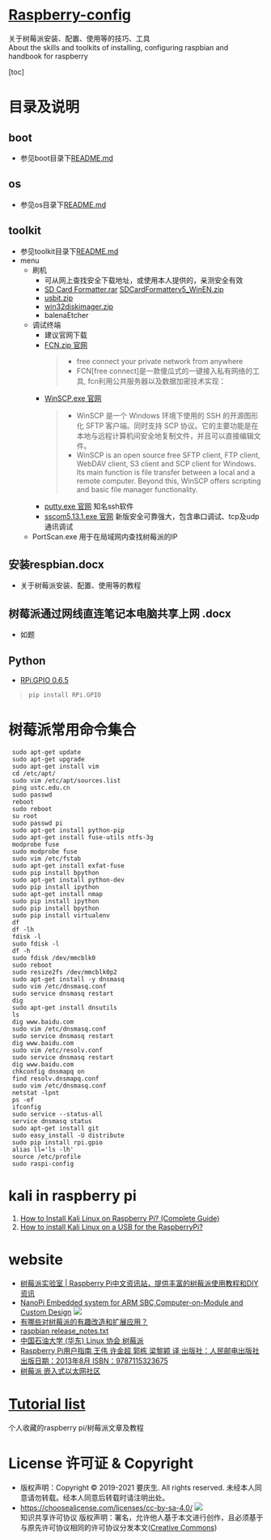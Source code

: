 # [Raspberry-config](https://yaoqs.github.io/Raspberry-config/)
关于树莓派安装、配置、使用等的技巧、工具 \
About the skills and toolkits of installing, configuring raspbian and handbook for raspberry

[toc]

# 目录及说明
## boot
* 参见boot目录下[README.md ](/boot/README.md)
## os
* 参见os目录下[README.md ](/os/README.md)
## toolkit
* 参见toolkit目录下[README.md ](/toolkit/README.md)
* menu
  * 刷机
    * 可从网上查找安全下载地址，或使用本人提供的，亲测安全有效
    * [SD Card Formatter.rar](https://github.com/yaoqs/Raspberry-config/blob/master/toolkit/%E5%88%B7%E6%9C%BA/SD%20Card%20Formatter.rar) [SDCardFormatterv5_WinEN.zip](https://github.com/yaoqs/Raspberry-config/blob/master/toolkit/%E5%88%B7%E6%9C%BA/SDCardFormatterv5_WinEN.zip)
    * [usbit.zip](https://github.com/yaoqs/Raspberry-config/blob/master/toolkit/%E5%88%B7%E6%9C%BA/usbit.zip)
    * [win32diskimager.zip](https://github.com/yaoqs/Raspberry-config/blob/master/toolkit/%E5%88%B7%E6%9C%BA/win32diskimager-v0.9-binary.zip)
    * balenaEtcher
  * 调试终端
    * 建议官网下载
    * [FCN.zip 官网](https://github.com/boywhp/fcn)
      > * free connect your private network from anywhere
      > * FCN[free connect]是一款傻瓜式的一键接入私有网络的工具, fcn利用公共服务器以及数据加密技术实现：
    * [WinSCP.exe 官网](https://winscp.net/eng/index.php) 
      > * WinSCP 是一个 Windows 环境下使用的 SSH 的开源图形化 SFTP 客户端。同时支持 SCP 协议。它的主要功能是在本地与远程计算机间安全地复制文件，并且可以直接编辑文件。 
      > * WinSCP is an open source free SFTP client, FTP client, WebDAV client, S3 client and SCP client for Windows. Its main function is file transfer between a local and a remote computer. Beyond this, WinSCP offers scripting and basic file manager functionality. 
    * [putty.exe 官网](https://www.chiark.greenend.org.uk/~sgtatham/putty/) 知名ssh软件
    * [sscom5.13.1.exe 官网](http://www.daxia.com/) 新版安全可靠强大，包含串口调试、tcp及udp通讯调试
  * PortScan.exe 用于在局域网内查找树莓派的IP

## 安装respbian.docx
* 关于树莓派安装、配置、使用等的教程
## 树莓派通过网线直连笔记本电脑共享上网 .docx
* 如题

## Python
* [RPi.GPIO 0.6.5](https://pypi.org/project/RPi.GPIO/)  
 > ```python
 > pip install RPi.GPIO
 > ```

# 树莓派常用命令集合
```
 sudo apt-get update
 sudo apt-get upgrade
 sudo apt-get install vim
 cd /etc/apt/
 sudo vim /etc/apt/sources.list
 ping ustc.edu.cn
 sudo passwd
 reboot
 sudo reboot
 su root
 sudo passwd pi
 sudo apt-get install python-pip
 sudo apt-get install fuse-utils ntfs-3g
 modprobe fuse
 sudo modprobe fuse
 sudo vim /etc/fstab
 sudo apt-get install exfat-fuse
 sudo pip install bpython
 sudo apt-get install python-dev
 sudo pip install ipython
 sudo apt-get install nmap
 sudo pip install ipython
 sudo pip install bpython
 sudo pip install virtualenv
 df
 df -lh
 fdisk -l
 sudo fdisk -l
 df -h
 sudo fdisk /dev/mmcblk0
 sudo reboot
 sudo resize2fs /dev/mmcblk0p2 
 sudo apt-get install -y dnsmasq
 sudo vim /etc/dnsmasq.conf 
 sudo service dnsmasq restart 
 dig
 sudo apt-get install dnsutils 
 ls
 dig www.baidu.com
 sudo vim /etc/dnsmasq.conf 
 sudo service dnsmasq restart 
 dig www.baidu.com
 sudo vim /etc/resolv.conf 
 sudo service dnsmasq restart 
 dig www.baidu.com
 chkconfig dnsmapq on
 find resolv.dnsmapq.conf
 sudo vim /etc/dnsmasq.conf 
 netstat -lpnt
 ps -ef
 ifconfig
 sudo service --status-all
 service dnsmasq status
 sudo apt-get install git
 sudo easy_install -U distribute
 sudo pip install rpi.gpio
 alias ll='ls -lh'
 source /etc/profile
 sudo raspi-config
```

# kali in raspberry pi

1. [How to Install Kali Linux on Raspberry Pi? (Complete Guide)](https://raspberrytips.com/use-kali-linux-raspberry-pi/)
2. [How to install Kali Linux on a USB for the RaspberryPi?](https://raspberrypi.stackexchange.com/questions/106762/how-to-install-kali-linux-on-a-usb-for-the-raspberrypi)


# website
* [树莓派实验室 | Raspberry Pi中文资讯站，提供丰富的树莓派使用教程和DIY资讯](http://shumeipai.nxez.com)
* [NanoPi Embedded system for ARM SBC,Computer-on-Module and Custom Design]( http://www.nanopi.org/)
![](http://www.nanopi.org/image/index/top_logo.gif)
* [有哪些对树莓派的有趣改造和扩展应用？](https://www.zhihu.com/question/20697024)
* [raspbian release_notes.txt](http://downloads.raspberrypi.org/raspbian/release_notes.txt)
* [中国石油大学 (华东) Linux 协会 树莓派](https://upclinux.github.io/intro/09/raspberry-pi/)
* [Raspberry Pi用户指南 王伟 许金超 郭栋 梁黎颖 译 出版社：人民邮电出版社 出版日期：2013年8月  	ISBN：9787115323675](http://book.51cto.com/art/201312/420490.htm)
* [树莓派 嵌入式以太网社区](http://www.embed-net.com/forum-64-1.html)

# [Tutorial list](https://github.com/yaoqs/Raspberry-config/tree/master/Tutorial%20list)
个人收藏的raspberry pi/树莓派文章及教程

# License 许可证 & Copyright
* 版权声明：Copyright © 2019-2021 要庆生. All rights reserved. 未经本人同意请勿转载。经本人同意后转载时请注明出处。
* https://choosealicense.com/licenses/cc-by-sa-4.0/ ![](https://csdnimg.cn/release/phoenix/images/creativecommons/80x15.png)\
知识共享许可协议 版权声明：署名，允许他人基于本文进行创作，且必须基于与原先许可协议相同的许可协议分发本文([Creative Commons](http://creativecommons.org/licenses/by-sa/4.0/ ))
